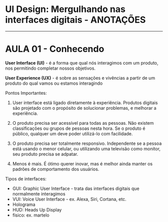 # UI Design: Mergulhando nas interfaces digitais - ANOTAÇÕES

---

# AULA 01 - Conhecendo
**User Interface (UI)** - é a forma que qual nós interagimos com um produto, nos permitindo completar nossos objetivos.

**User Experience (UX)** - é sobre as sensações e vivências a partir de um produto do qual vamos ou estamos interagindo


Pontos Importantes:
1. User interface está ligado diretamente à experiência. Produtos digitais são projetado com o propósito de solucionar problemas, e melhorar a experiência.

2. O produto precisa ser acessível para todas as pessoas. Não existem classificações ou grupos de pessoas nesta hora. Se o produto é público, qualquer um deve poder utilizá-lo com facilidade.

3. O produto precisa ser totalmente responsivo. Independente se a pessoa está usando o menor celular, ou utilizando uma televisão como monitor, seu produto precisa se adpatar.

4. Menos é mais. É ótimo querer inovar, mas é melhor ainda manter os padrões de comportamento dos usuários.


Tipos de interfaces:
  - GUI: Graphic User Interface - trata das interfaces digitais que normalmente interagimos
  - VUI: Voice User Interface - ex. Alexa, Siri, Cortana, etc.
  - Holograma
  - HUD: Heads Up Display
  - fisico: ex. martelo
